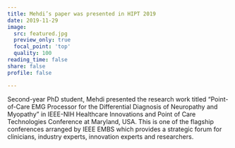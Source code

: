 ```yaml
---
title: Mehdi’s paper was presented in HIPT 2019
date: 2019-11-29
image:
  src: featured.jpg
  preview_only: true
  focal_point: 'top'
  quality: 100
reading_time: false
share: false
profile: false

---
```


<!--more-->

Second-year PhD student, Mehdi presented the research work titled “Point-of-Care EMG Processor for the Differential Diagnosis of Neuropathy and Myopathy” in IEEE-NIH Healthcare Innovations and Point of Care Technologies Conference at Maryland, USA. This is one of the flagship conferences arranged by IEEE EMBS which provides a strategic forum for clinicians, industry experts, innovation experts and researchers.

